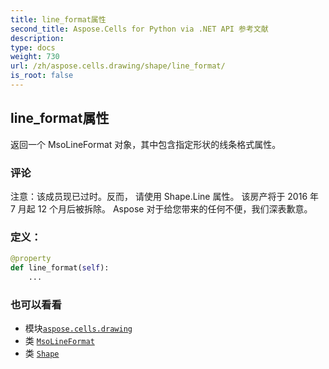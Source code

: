 ```yaml
---
title: line_format属性
second_title: Aspose.Cells for Python via .NET API 参考文献
description:
type: docs
weight: 730
url: /zh/aspose.cells.drawing/shape/line_format/
is_root: false
---
```

## line_format属性

返回一个 MsoLineFormat 对象，其中包含指定形状的线条格式属性。

### 评论

注意：该成员现已过时。反而，
请使用 Shape.Line 属性。
该房产将于 2016 年 7 月起 12 个月后被拆除。
Aspose 对于给您带来的任何不便，我们深表歉意。
### 定义：
```python
@property
def line_format(self):
    ...
```

### 也可以看看
* 模块[`aspose.cells.drawing`](../../)
* 类 [`MsoLineFormat`](/cells/python-net/zh/aspose.cells.drawing/msolineformat)
* 类 [`Shape`](/cells/python-net/zh/aspose.cells.drawing/shape)
